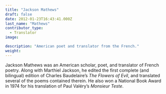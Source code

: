 ```yaml
---
title: "Jackson Mathews"
draft: false
date: 2012-01-23T16:43:41.000Z
last_name: "Mathews"
contributor_type:
  - Translator
image:

description: "American poet and translator from the French."
weight:
---
```


Jackson Mathews was an American scholar, poet, and translator of French poetry. Along with Marthiel Jackson, he edited the first complete (and bilingual) edition of Charles Baudelaire’s _The Flowers of Evil_, and translated several of the poems contained therein. He also won a National Book Award in 1974 for his translation of Paul Valéry’s _Monsieur Teste_. 

